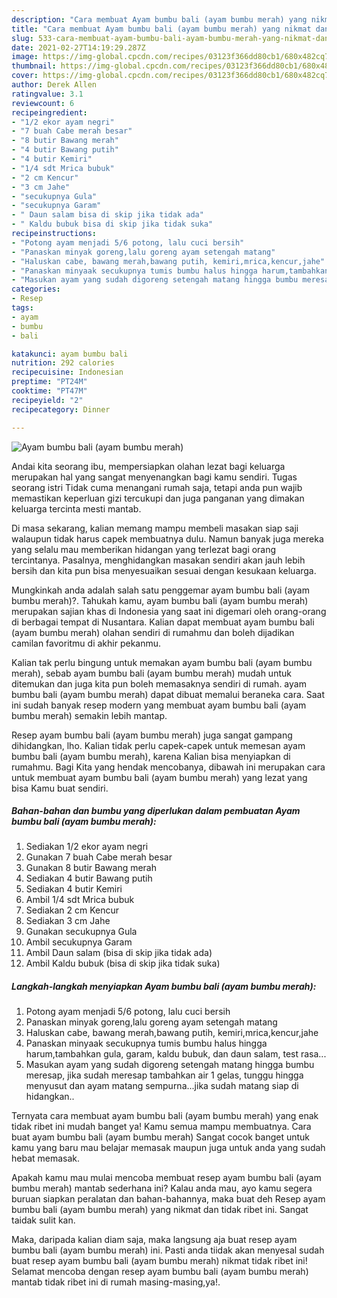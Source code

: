 ```yaml
---
description: "Cara membuat Ayam bumbu bali (ayam bumbu merah) yang nikmat dan Mudah Dibuat"
title: "Cara membuat Ayam bumbu bali (ayam bumbu merah) yang nikmat dan Mudah Dibuat"
slug: 533-cara-membuat-ayam-bumbu-bali-ayam-bumbu-merah-yang-nikmat-dan-mudah-dibuat
date: 2021-02-27T14:19:29.287Z
image: https://img-global.cpcdn.com/recipes/03123f366dd80cb1/680x482cq70/ayam-bumbu-bali-ayam-bumbu-merah-foto-resep-utama.jpg
thumbnail: https://img-global.cpcdn.com/recipes/03123f366dd80cb1/680x482cq70/ayam-bumbu-bali-ayam-bumbu-merah-foto-resep-utama.jpg
cover: https://img-global.cpcdn.com/recipes/03123f366dd80cb1/680x482cq70/ayam-bumbu-bali-ayam-bumbu-merah-foto-resep-utama.jpg
author: Derek Allen
ratingvalue: 3.1
reviewcount: 6
recipeingredient:
- "1/2 ekor ayam negri"
- "7 buah Cabe merah besar"
- "8 butir Bawang merah"
- "4 butir Bawang putih"
- "4 butir Kemiri"
- "1/4 sdt Mrica bubuk"
- "2 cm Kencur"
- "3 cm Jahe"
- "secukupnya Gula"
- "secukupnya Garam"
- " Daun salam bisa di skip jika tidak ada"
- " Kaldu bubuk bisa di skip jika tidak suka"
recipeinstructions:
- "Potong ayam menjadi 5/6 potong, lalu cuci bersih"
- "Panaskan minyak goreng,lalu goreng ayam setengah matang"
- "Haluskan cabe, bawang merah,bawang putih, kemiri,mrica,kencur,jahe"
- "Panaskan minyaak secukupnya tumis bumbu halus hingga harum,tambahkan gula, garam, kaldu bubuk, dan daun salam, test rasa..."
- "Masukan ayam yang sudah digoreng setengah matang hingga bumbu meresap, jika sudah meresap tambahkan air 1 gelas, tunggu hingga menyusut dan ayam matang sempurna...jika sudah matang siap di hidangkan.."
categories:
- Resep
tags:
- ayam
- bumbu
- bali

katakunci: ayam bumbu bali 
nutrition: 292 calories
recipecuisine: Indonesian
preptime: "PT24M"
cooktime: "PT47M"
recipeyield: "2"
recipecategory: Dinner

---
```



![Ayam bumbu bali (ayam bumbu merah)](https://img-global.cpcdn.com/recipes/03123f366dd80cb1/680x482cq70/ayam-bumbu-bali-ayam-bumbu-merah-foto-resep-utama.jpg)

Andai kita seorang ibu, mempersiapkan olahan lezat bagi keluarga merupakan hal yang sangat menyenangkan bagi kamu sendiri. Tugas seorang istri Tidak cuma menangani rumah saja, tetapi anda pun wajib memastikan keperluan gizi tercukupi dan juga panganan yang dimakan keluarga tercinta mesti mantab.

Di masa  sekarang, kalian memang mampu membeli masakan siap saji walaupun tidak harus capek membuatnya dulu. Namun banyak juga mereka yang selalu mau memberikan hidangan yang terlezat bagi orang tercintanya. Pasalnya, menghidangkan masakan sendiri akan jauh lebih bersih dan kita pun bisa menyesuaikan sesuai dengan kesukaan keluarga. 



Mungkinkah anda adalah salah satu penggemar ayam bumbu bali (ayam bumbu merah)?. Tahukah kamu, ayam bumbu bali (ayam bumbu merah) merupakan sajian khas di Indonesia yang saat ini digemari oleh orang-orang di berbagai tempat di Nusantara. Kalian dapat membuat ayam bumbu bali (ayam bumbu merah) olahan sendiri di rumahmu dan boleh dijadikan camilan favoritmu di akhir pekanmu.

Kalian tak perlu bingung untuk memakan ayam bumbu bali (ayam bumbu merah), sebab ayam bumbu bali (ayam bumbu merah) mudah untuk ditemukan dan juga kita pun boleh memasaknya sendiri di rumah. ayam bumbu bali (ayam bumbu merah) dapat dibuat memalui beraneka cara. Saat ini sudah banyak resep modern yang membuat ayam bumbu bali (ayam bumbu merah) semakin lebih mantap.

Resep ayam bumbu bali (ayam bumbu merah) juga sangat gampang dihidangkan, lho. Kalian tidak perlu capek-capek untuk memesan ayam bumbu bali (ayam bumbu merah), karena Kalian bisa menyiapkan di rumahmu. Bagi Kita yang hendak mencobanya, dibawah ini merupakan cara untuk membuat ayam bumbu bali (ayam bumbu merah) yang lezat yang bisa Kamu buat sendiri.

<!--inarticleads1-->

##### Bahan-bahan dan bumbu yang diperlukan dalam pembuatan Ayam bumbu bali (ayam bumbu merah):

1. Sediakan 1/2 ekor ayam negri
1. Gunakan 7 buah Cabe merah besar
1. Gunakan 8 butir Bawang merah
1. Sediakan 4 butir Bawang putih
1. Sediakan 4 butir Kemiri
1. Ambil 1/4 sdt Mrica bubuk
1. Sediakan 2 cm Kencur
1. Sediakan 3 cm Jahe
1. Gunakan secukupnya Gula
1. Ambil secukupnya Garam
1. Ambil  Daun salam (bisa di skip jika tidak ada)
1. Ambil  Kaldu bubuk (bisa di skip jika tidak suka)




<!--inarticleads2-->

##### Langkah-langkah menyiapkan Ayam bumbu bali (ayam bumbu merah):

1. Potong ayam menjadi 5/6 potong, lalu cuci bersih
1. Panaskan minyak goreng,lalu goreng ayam setengah matang
1. Haluskan cabe, bawang merah,bawang putih, kemiri,mrica,kencur,jahe
1. Panaskan minyaak secukupnya tumis bumbu halus hingga harum,tambahkan gula, garam, kaldu bubuk, dan daun salam, test rasa...
1. Masukan ayam yang sudah digoreng setengah matang hingga bumbu meresap, jika sudah meresap tambahkan air 1 gelas, tunggu hingga menyusut dan ayam matang sempurna...jika sudah matang siap di hidangkan..




Ternyata cara membuat ayam bumbu bali (ayam bumbu merah) yang enak tidak ribet ini mudah banget ya! Kamu semua mampu membuatnya. Cara buat ayam bumbu bali (ayam bumbu merah) Sangat cocok banget untuk kamu yang baru mau belajar memasak maupun juga untuk anda yang sudah hebat memasak.

Apakah kamu mau mulai mencoba membuat resep ayam bumbu bali (ayam bumbu merah) mantab sederhana ini? Kalau anda mau, ayo kamu segera buruan siapkan peralatan dan bahan-bahannya, maka buat deh Resep ayam bumbu bali (ayam bumbu merah) yang nikmat dan tidak ribet ini. Sangat taidak sulit kan. 

Maka, daripada kalian diam saja, maka langsung aja buat resep ayam bumbu bali (ayam bumbu merah) ini. Pasti anda tiidak akan menyesal sudah buat resep ayam bumbu bali (ayam bumbu merah) nikmat tidak ribet ini! Selamat mencoba dengan resep ayam bumbu bali (ayam bumbu merah) mantab tidak ribet ini di rumah masing-masing,ya!.

